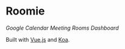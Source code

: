 # Roomie

*Google Calendar Meeting Rooms Dashboard*

Built with [Vue.js](https://vuejs.org/) and [Koa](http://koajs.com/). 
